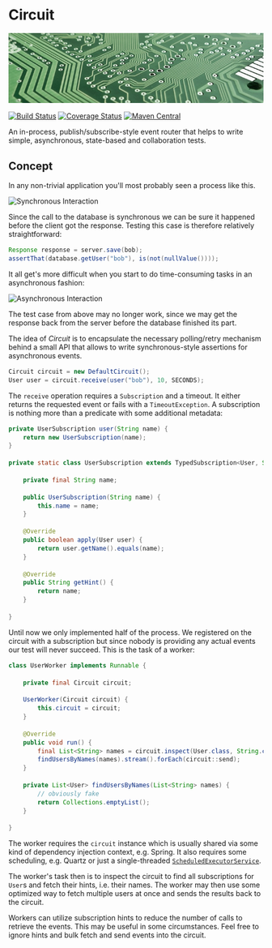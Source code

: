# Circuit

[![Circuit Board](docs/circuit.jpg)](http://pixabay.com/en/board-electronics-computer-453758/)

[![Build Status](https://travis-ci.org/whiskeysierra/circuit.svg)](https://travis-ci.org/whiskeysierra/circuit)
[![Coverage Status](https://coveralls.io/repos/whiskeysierra/circuit/badge.png)](https://coveralls.io/r/whiskeysierra/circuit)
[![Maven Central](https://maven-badges.herokuapp.com/maven-central/de.zalando/zalando-circuit/badge.svg)](https://maven-badges.herokuapp.com/maven-central/de.zalando/zalando-circuit)
    
An in-process, publish/subscribe-style event router that helps to write simple, asynchronous, state-based and collaboration tests. 
    
## Concept

In any non-trivial application you'll most probably seen a process like this.

![Synchronous Interaction](http://www.websequencediagrams.com/cgi-bin/cdraw?lz=dGl0bGUgU3luY2hyb25vdXMgSW50ZXJhY3Rpb24KCkNsaWVudC0-U2VydmVyOiBSZXF1ZXN0CgAKBi0-RGF0YWJhc2UAEAoACggAKAxzcG9uc2UALAkATwYADgs&s=napkin)
 
Since the call to the database is synchronous we can be sure it happened before the client got the response. Testing this case is therefore relatively straightforward:

```java
Response response = server.save(bob);
assertThat(database.getUser("bob"), is(not(nullValue())));
```

It all get's more difficult when you start to do time-consuming tasks in an asynchronous fashion:
 
![Asynchronous Interaction](http://www.websequencediagrams.com/cgi-bin/cdraw?lz=dGl0bGUgQXN5bmNocm9ub3VzIEludGVyYWN0aW9uCgpDbGllbnQtPlNlcnZlcjogUmVxdWVzdAoACgYtPkRhdGFiYXNlAAgSADQGOiBSZXNwb25zZQoAIwgAQQwAFAc&s=napkin)
 
The test case from above may no longer work, since we may get the response back from the server before the database finished its part.

The idea of *Circuit* is to encapsulate the necessary polling/retry mechanism behind a small API that allows to write synchronous-style assertions for asynchronous events.

```java
Circuit circuit = new DefaultCircuit();
User user = circuit.receive(user("bob"), 10, SECONDS);
```

The `receive` operation requires a `Subscription` and a timeout. It either returns the requested event or fails with a `TimeoutException`. A subscription is nothing more than a predicate with some additional metadata:

```java
private UserSubscription user(String name) {
    return new UserSubscription(name);
}

private static class UserSubscription extends TypedSubscription<User, String> {

    private final String name;

    public UserSubscription(String name) {
        this.name = name;
    }

    @Override
    public boolean apply(User user) {
        return user.getName().equals(name);
    }

    @Override
    public String getHint() {
        return name;
    }
    
}
```

Until now we only implemented half of the process. We registered on the circuit with a subscription but since nobody is providing any actual events our test will never succeed. This is the task of a worker:

```java
class UserWorker implements Runnable {

    private final Circuit circuit;

    UserWorker(Circuit circuit) {
        this.circuit = circuit;
    }

    @Override
    public void run() {
        final List<String> names = circuit.inspect(User.class, String.class);
        findUsersByNames(names).stream().forEach(circuit::send);
    }

    private List<User> findUsersByNames(List<String> names) {
        // obviously fake
        return Collections.emptyList();
    }

}
```

The worker requires the  `circuit` instance which is usually shared via some kind of dependency injection context, e.g. Spring. It also requires some scheduling, e.g. Quartz or just a single-threaded [`ScheduledExecutorService`](http://docs.oracle.com/javase/7/docs/api/java/util/concurrent/Executors.html#newSingleThreadScheduledExecutor\(\)).

The worker's task then is to inspect the circuit to find all subscriptions for `User`s and fetch their hints, i.e. their names. The worker may then use some optimized way to fetch multiple users at once and sends the results back to the circuit. 

Workers can utilize subscription hints to reduce the number of calls to retrieve the events. This may be useful in some circumstances. Feel free to ignore hints and bulk fetch and send events into the circuit.
